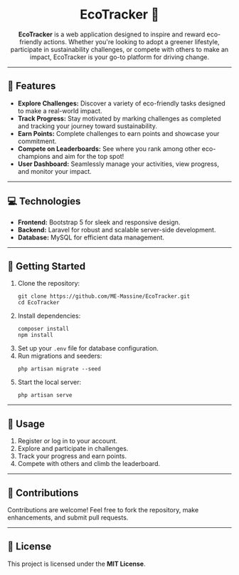 <h1 align="center">EcoTracker 🌱</h1>

<p align="center">
    <b>EcoTracker</b> is a web application designed to inspire and reward eco-friendly actions. Whether you're looking to adopt a greener lifestyle, participate in sustainability challenges, or compete with others to make an impact, EcoTracker is your go-to platform for driving change.
</p>

<hr>

<h2>🌟 Features</h2>
<ul>
    <li><b>Explore Challenges:</b> Discover a variety of eco-friendly tasks designed to make a real-world impact.</li>
    <li><b>Track Progress:</b> Stay motivated by marking challenges as completed and tracking your journey toward sustainability.</li>
    <li><b>Earn Points:</b> Complete challenges to earn points and showcase your commitment.</li>
    <li><b>Compete on Leaderboards:</b> See where you rank among other eco-champions and aim for the top spot!</li>
    <li><b>User Dashboard:</b> Seamlessly manage your activities, view progress, and monitor your impact.</li>
</ul>

<hr>

<h2>💻 Technologies</h2>
<ul>
    <li><b>Frontend:</b> Bootstrap 5 for sleek and responsive design.</li>
    <li><b>Backend:</b> Laravel for robust and scalable server-side development.</li>
    <li><b>Database:</b> MySQL for efficient data management.</li>
</ul>

<hr>

<h2>🚀 Getting Started</h2>
<ol>
    <li>Clone the repository:
        <pre><code>git clone https://github.com/ME-Massine/EcoTracker.git
cd EcoTracker</code></pre>
    </li>
    <li>Install dependencies:
        <pre><code>composer install
npm install</code></pre>
    </li>
    <li>Set up your <code>.env</code> file for database configuration.</li>
    <li>Run migrations and seeders:
        <pre><code>php artisan migrate --seed</code></pre>
    </li>
    <li>Start the local server:
        <pre><code>php artisan serve</code></pre>
    </li>
</ol>

<hr>

<h2>📖 Usage</h2>
<ol>
    <li>Register or log in to your account.</li>
    <li>Explore and participate in challenges.</li>
    <li>Track your progress and earn points.</li>
    <li>Compete with others and climb the leaderboard.</li>
</ol>

<hr>

<h2>🤝 Contributions</h2>
<p>
    Contributions are welcome! Feel free to fork the repository, make enhancements, and submit pull requests.
</p>

<hr>

<h2>📜 License</h2>
<p>
    This project is licensed under the <b>MIT License</b>.
</p>
